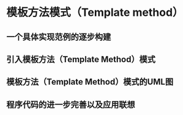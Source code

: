 # 模板方法模式（Template  method）

## 一个具体实现范例的逐步构建

## 引入模板方法（Template Method）模式

## 模板方法（Template Method）模式的UML图

## 程序代码的进一步完善以及应用联想

